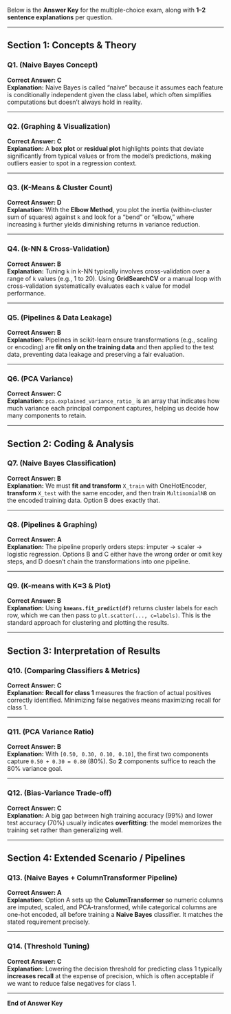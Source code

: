 Below is the **Answer Key** for the multiple-choice exam, along with **1–2 sentence explanations** per question.

---

## **Section 1: Concepts & Theory**

### **Q1. (Naive Bayes Concept)**
**Correct Answer: C**  
**Explanation:** Naive Bayes is called “naive” because it assumes each feature is conditionally independent given the class label, which often simplifies computations but doesn’t always hold in reality.

---

### **Q2. (Graphing & Visualization)**
**Correct Answer: C**  
**Explanation:** A **box plot** or **residual plot** highlights points that deviate significantly from typical values or from the model’s predictions, making outliers easier to spot in a regression context.

---

### **Q3. (K-Means & Cluster Count)**
**Correct Answer: D**  
**Explanation:** With the **Elbow Method**, you plot the inertia (within-cluster sum of squares) against `k` and look for a “bend” or “elbow,” where increasing `k` further yields diminishing returns in variance reduction.

---

### **Q4. (k-NN & Cross-Validation)**
**Correct Answer: B**  
**Explanation:** Tuning `k` in k-NN typically involves cross-validation over a range of `k` values (e.g., 1 to 20). Using **GridSearchCV** or a manual loop with cross-validation systematically evaluates each `k` value for model performance.

---

### **Q5. (Pipelines & Data Leakage)**
**Correct Answer: B**  
**Explanation:** Pipelines in scikit-learn ensure transformations (e.g., scaling or encoding) are **fit only on the training data** and then applied to the test data, preventing data leakage and preserving a fair evaluation.

---

### **Q6. (PCA Variance)**
**Correct Answer: C**  
**Explanation:** `pca.explained_variance_ratio_` is an array that indicates how much variance each principal component captures, helping us decide how many components to retain.

---

## **Section 2: Coding & Analysis**

### **Q7. (Naive Bayes Classification)**  
**Correct Answer: B**  
**Explanation:** We must **fit and transform** `X_train` with OneHotEncoder, **transform** `X_test` with the same encoder, and then train `MultinomialNB` on the encoded training data. Option B does exactly that.

---

### **Q8. (Pipelines & Graphing)**
**Correct Answer: A**  
**Explanation:** The pipeline properly orders steps: imputer → scaler → logistic regression. Options B and C either have the wrong order or omit key steps, and D doesn’t chain the transformations into one pipeline.

---

### **Q9. (K-means with K=3 & Plot)**
**Correct Answer: B**  
**Explanation:** Using **`kmeans.fit_predict(df)`** returns cluster labels for each row, which we can then pass to `plt.scatter(..., c=labels)`. This is the standard approach for clustering and plotting the results.

---

## **Section 3: Interpretation of Results**

### **Q10. (Comparing Classifiers & Metrics)**
**Correct Answer: C**  
**Explanation:** **Recall for class 1** measures the fraction of actual positives correctly identified. Minimizing false negatives means maximizing recall for class 1.

---

### **Q11. (PCA Variance Ratio)**
**Correct Answer: B**  
**Explanation:** With `[0.50, 0.30, 0.10, 0.10]`, the first two components capture `0.50 + 0.30 = 0.80` (80%). So **2** components suffice to reach the 80% variance goal.

---

### **Q12. (Bias-Variance Trade-off)**
**Correct Answer: C**  
**Explanation:** A big gap between high training accuracy (99%) and lower test accuracy (70%) usually indicates **overfitting**: the model memorizes the training set rather than generalizing well.

---

## **Section 4: Extended Scenario / Pipelines**

### **Q13. (Naive Bayes + ColumnTransformer Pipeline)**
**Correct Answer: A**  
**Explanation:** Option A sets up the **ColumnTransformer** so numeric columns are imputed, scaled, and PCA-transformed, while categorical columns are one-hot encoded, all before training a **Naive Bayes** classifier. It matches the stated requirement precisely.

---

### **Q14. (Threshold Tuning)**
**Correct Answer: C**  
**Explanation:** Lowering the decision threshold for predicting class 1 typically **increases recall** at the expense of precision, which is often acceptable if we want to reduce false negatives for class 1.

---

**End of Answer Key**
